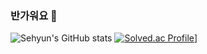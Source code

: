 ### 반가워요 👋
![Sehyun's GitHub stats](https://github-readme-stats.vercel.app/api?username=repairedserver&&show_icons=true&theme=radical)
[![Solved.ac Profile](http://mazassumnida.wtf/api/v2/generate_badge?boj=aprkfrmrgua1)](https://solved.ac/aprkfrmrgua1/)]
